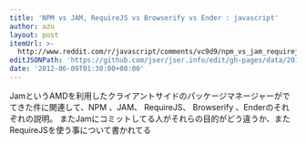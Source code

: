 ```yaml
---
title: 'NPM vs JAM, RequireJS vs Browserify vs Ender : javascript'
author: azu
layout: post
itemUrl: >-
  http://www.reddit.com/r/javascript/comments/vc9d9/npm_vs_jam_requirejs_vs_browserify_vs_ender/
editJSONPath: 'https://github.com/jser/jser.info/edit/gh-pages/data/2012/06/index.json'
date: '2012-06-09T01:30:00+00:00'
---
```

JamというAMDを利用したクライアントサイドのパッケージマネージャーがでてきた件に関連して、NPM 、JAM、 RequireJS、 Browserify 、Enderのそれぞれの説明。
またJamにコミットしてる人がそれらの目的がどう違うか、またRequireJSを使う事について書かれてる

